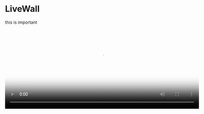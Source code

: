 # LiveWall
this is important

<head>
  <link href="http://vjs.zencdn.net/6.6.3/video-js.css" rel="stylesheet">

  <!-- If you'd like to support IE8 -->
  <script src="http://vjs.zencdn.net/ie8/1.1.2/videojs-ie8.min.js"></script>
</head>
<body>
  <video id="my-video" class="video-js" controls preload="auto" width="640" height="264"
  poster="MY_VIDEO_POSTER.jpg" data-setup="{}">
    <source src="MY_VIDEO.mp4" type='video/mp4'>
    <source src="MY_VIDEO.webm" type='video/webm'>
    <p class="vjs-no-js">
      To view this video please enable JavaScript, and consider upgrading to a web browser that
      <a href="http://videojs.com/html5-video-support/" target="_blank">supports HTML5 video</a>
    </p>
  </video>
  <script src="http://vjs.zencdn.net/6.6.3/video.js"></script>
</body>
